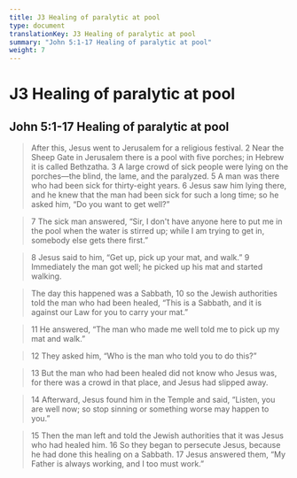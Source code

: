 ```yaml
---
title: J3 Healing of paralytic at pool
type: document
translationKey: J3 Healing of paralytic at pool
summary: "John 5:1-17 Healing of paralytic at pool"
weight: 7
---
```

# J3 Healing of paralytic at pool

## John 5:1-17 Healing of paralytic at pool

>   After this, Jesus went to Jerusalem for a religious festival. 2 Near the Sheep Gate in Jerusalem there is a pool with five porches; in Hebrew it is called Bethzatha. 3 A large crowd of sick people were lying on the porches—the blind, the lame, and the paralyzed. 5 A man was there who had been sick for thirty-eight years. 6 Jesus saw him lying there, and he knew that the man had been sick for such a long time; so he asked him, “Do you want to get well?”

>   7 The sick man answered, “Sir, I don't have anyone here to put me in the pool when the water is stirred up; while I am trying to get in, somebody else gets there first.”

>   8 Jesus said to him, “Get up, pick up your mat, and walk.” 9 Immediately the man got well; he picked up his mat and started walking.

>   The day this happened was a Sabbath, 10 so the Jewish authorities told the man who had been healed, “This is a Sabbath, and it is against our Law for you to carry your mat.”

>   11 He answered, “The man who made me well told me to pick up my mat and walk.”

>   12 They asked him, “Who is the man who told you to do this?”

>   13 But the man who had been healed did not know who Jesus was, for there was a crowd in that place, and Jesus had slipped away.

>   14 Afterward, Jesus found him in the Temple and said, “Listen, you are well now; so stop sinning or something worse may happen to you.”

>   15 Then the man left and told the Jewish authorities that it was Jesus who had healed him. 16 So they began to persecute Jesus, because he had done this healing on a Sabbath. 17 Jesus answered them, “My Father is always working, and I too must work.”

